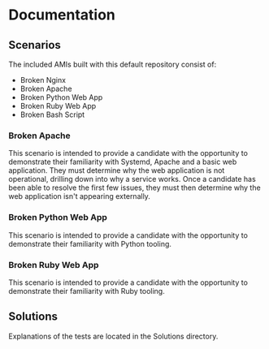 # Documentation

## Scenarios

The included AMIs built with this default repository consist of:

- Broken Nginx
- Broken Apache
- Broken Python Web App
- Broken Ruby Web App
- Broken Bash Script

### Broken Apache

This scenario is intended to provide a candidate with the opportunity to demonstrate their familiarity with Systemd, Apache and a basic web application.  They must determine why the web application is not operational, drilling down into why a service works.  Once a candidate has been able to resolve the first few issues, they must then determine why the web application isn't appearing externally.

### Broken Python Web App

This scenario is intended to provide a candidate with the opportunity to demonstrate their familiarity with Python tooling.

### Broken Ruby Web App

This scenario is intended to provide a candidate with the opportunity to demonstrate their familiarity with Ruby tooling.

## Solutions

Explanations of the tests are located in the Solutions directory.
